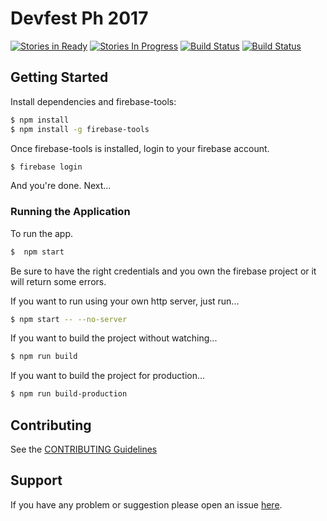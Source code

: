 # Devfest Ph 2017
[![Stories in Ready](https://badge.waffle.io/gdgphilippines/devfest.svg?label=ready&title=Ready)](http://waffle.io/gdgphilippines/devfest)
[![Stories In Progress](https://badge.waffle.io/gdgphilippines/devfest.svg?label=in%20progress&title=In%20Progress)](http://waffle.io/gdgphilippines/devfest)
[![Build Status](https://travis-ci.org/gdgphilippines/devfest.svg?branch=master)](https://travis-ci.org/gdgphilippines/devfest)
[![Build Status](https://travis-ci.org/gdgphilippines/devfest.svg?branch=develop)](https://travis-ci.org/gdgphilippines/devfest)

## Getting Started

Install dependencies and firebase-tools:

```bash
$ npm install
$ npm install -g firebase-tools
```

Once firebase-tools is installed, login to your firebase account.

```bash
$ firebase login
```

And you're done. Next...

### Running the Application

To run the app.

```bash
$  npm start
```

Be sure to have the right credentials and you own the firebase project or it will return some errors.

If you want to run using your own http server, just run...

```bash
$ npm start -- --no-server
```

If you want to build the project without watching...

```bash
$ npm run build
```

If you want to build the project for production...

```bash
$ npm run build-production
```

## Contributing

See the [CONTRIBUTING Guidelines](https://github.com/gdgphilippines/devfest/blob/master/CONTRIBUTING.md)

## Support
If you have any problem or suggestion please open an issue [here](https://github.com/gdgphilippines/devfest/issues).